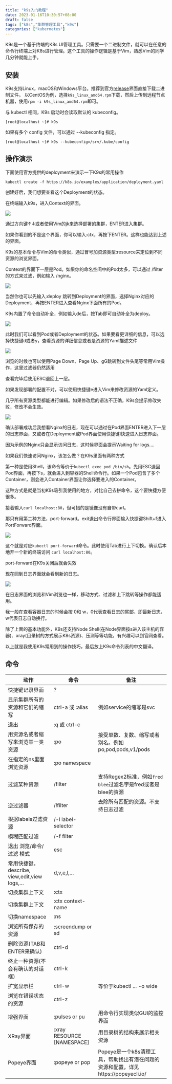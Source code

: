 ```yaml
---
title: "k9s入门教程"
date: 2023-01-16T10:30:57+08:00
draft: false
tags: ["k8s","集群管理工具","k9s"]
categories: ["kubernetes"]
---
```


K9s是一个基于终端的K8s UI管理工具。只需要一个二进制文件，就可以在任意的命令行终端上对K8s进行管理。这个工具的操作逻辑是基于Vim，熟悉Vim的同学几分钟就能上手。

## 安装
K9s支持Linux，macOS和Windows平台。推荐到官方[release](https://github.com/derailed/k9s/releases)界面直接下载二进制文件。
以CentOS为例，选择`k9s_linux_amd64.rpm`下载，然后上传到远程节点机器，使用`rpm -i k9s_linux_amd64.rpm`即可。

与 kubectl 相同，K9s 启动时会读取默认的 kubeconfig。
```
[root@localhost ~]# k9s
```
如果有多个 config 文件，可以通过 --kubeconfig 指定。
```
[root@localhost ~]# k9s --kubeconfig=/srv/.kube/config
```

## 操作演示
下面使用官方提供的deployment来演示一下K9s的常用操作
```
kubectl create -f https://k8s.io/examples/application/deployment.yaml
```
创建好后，我们想要查看这个Deployment的状态。

在终端输入k9s，进入Context的界面。

![](/images/k9s1.png)

通过方向键↑↓或者使用Vim的jk来选择部署的集群，ENTER进入集群。

如果你看到的不是这个界面，你可以输入:ctx，再按下ENTER。这样也能达到上述的界面。

K9s的基本命令与Vim的命令类似，通过冒号加资源类型:resource来定位到不同资源的浏览界面。

Context的界面下一层是Pod。如果你的命名空间中的Pod太多，可以通过 /filter 的方式来过滤，例如输入 /nginx。

![](/images/k9s2.png)

当然你也可以先输入:deploy 跳转到Deployment的界面，选择Nginx对应的Deployment，再按ENTER进入查看Nginx下面所有的Pod。

K9s内置了命令自动补全，例如输入de后，按Tab即可自动补全为deploy。

![](/images/k9s3.png)

此时我们可以看到Pod或者Deployment的状态。如果要看更详细的信息，可以选择快捷键d或者y，查看资源的详细信息或者是资源的Yaml描述文件

![](/images/k9s4.png)

浏览的时候也可以使用Page Down、Page Up、gG跳转到文件头尾等常用Vim操作，这里过滤器仍然适用

查看完毕后使用ESC退回上一层。

如果发现部署的配置不对，可以使用快捷键e进入Vim来修改资源的Yaml定义。

几乎所有资源类型都能进行编辑。如果修改后的语法不正确，K9s会提示修改失败，修改不会生效。

![](/images/k9s5.png)

确认部署成功后我想看Nginx的日志，现在可以通过在Pod界面ENTER进入下一层的日志界面，又或者在Deployment或Pod界面使用快捷键l快速进入日志界面。

因为示例的Nginx只会显示访问日志，这时候界面会提示Waiting for logs....

如果我们快速访问Nginx，该怎么做？在K9s里面有两种方式

第一种是使用Shell，该命令等价于`kubectl exec pod /bin/sh`。先用ESC退回Pod界面，再按下s，就会进入到容器的Shell命令行。如果一个Pod包含了多个Container，则会进入Container界面让你选择要进入的Container。

这种方式是就是当初K9s吸引我使用的地方，对比自己去拼命令，这个要快捷方便很多。

接着输入`curl localhost:80`，但可惜的是镜像没有自带curl。

那只有用第二种方法，port-forward。exit退出命令行界面输入快捷键Shift+f进入PortForward界面。

![](/images/k9s6.png)

这个就是对应`kubectl port-forward`命令。此时使用Tab进行上下切换。确认后本地开一个新的终端访问 `curl localhost:80`。

port-forward在K9s关闭后就会失效

现在回到日志界面就会看到新的日志。

![](/images/k9s7.png)

在日志界面的浏览和Vim浏览也一样，移动方式、过滤和上下跳转等操作都能适用。

我一般在查看容器日志的时候会按 0和 w，0代表查看日志的尾部，即最新日志，w代表日志自动换行。

除了上面的基本功能外，K9s还支持Node Shell(在Node界面按s进入该主机的容器)、xray(目录树的方式展示K8s资源)、压测等等功能，有兴趣可以到官网查看。

以上就是我使用K9s常用到的操作技巧，最后放上K9s命令列表的中文翻译。

## 命令
|动作	|命令|	备注|	
|-------|-------|-------|
|快捷键记录界面|	?	|	|
|显示集群所有的资源和它们的缩写|	ctrl-a 或 :alias	|例如service的缩写是svc	|
|退出	|:q 或 ctrl-c	|	
|用资源名或者缩写来浏览某一类资源|	:po	|接受单数、复数、缩写或者别名。例如po,pod,pods,v1/pods	|
|在指定的ns里面浏览资源|	:po namespace		|
|过滤某种资源	|/filter	|支持Regex2标准，例如`fred	blee`过滤名字是fred或者是blee的资源|
|逆过滤器|	/!filter|	去除所有匹配的资源。不支持日志过滤	|
|根据labels过滤资源|	/-l label-selector	|	
|模糊匹配过滤	|/-f filter|		
|退出 浏览/命令/过滤 模式|	esc		|
|常用快捷键，describe, view,edit,view logs,…	|d,v,e,l,…		|
|切换集群上下文	|:ctx	|	
|切换集群上下文|	:ctx context-name	|	
|切换namespace|	:ns |		
|浏览所有保存的资源	|:screendump or sd	|	
|删除资源(TAB和ENTER来确认)|	ctrl-d		|
|终止一种资源(不会有确认的对话框)|	ctrl-k		|
|扩宽显示栏|	ctrl-w	|等价于kubectl ... -o wide	|
|浏览在错误状态的资源|	ctrl-z	|	
|增强界面	|:pulses or pu |	用命令行实现类似GUI的监控界面	|
|XRay界面|	:xray RESOURCE [NAMESPACE]|	用目录树的结构来展示相关资源	|
|Popeye界面|	:popeye or pop |	Popeye是一个k8s清理工具，帮助找出有潜在问题的资源和配置，详见https://popeyecli.io/ |

